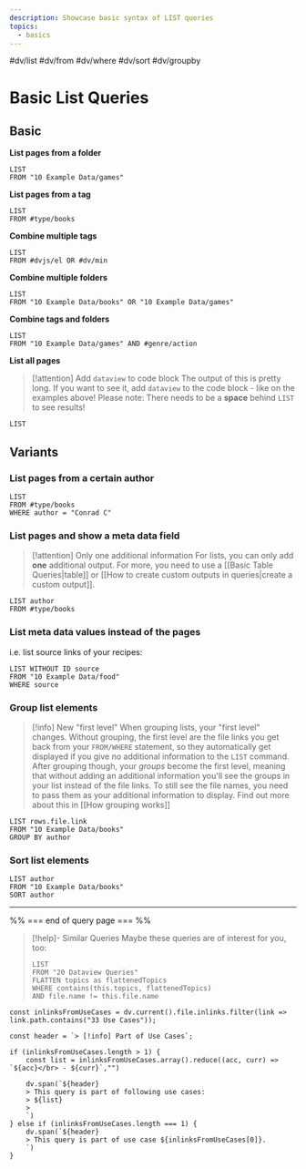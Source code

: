 ```yaml
---
description: Showcase basic syntax of LIST queries
topics:
  - basics
---
```

#dv/list #dv/from #dv/where #dv/sort #dv/groupby 


# Basic List Queries

## Basic 
**List pages from a folder**
```dataview
LIST
FROM "10 Example Data/games"
```

**List pages from a tag**
```dataview
LIST
FROM #type/books 
```

**Combine multiple tags**
```dataview
LIST
FROM #dvjs/el OR #dv/min 
```

**Combine multiple folders**
```dataview
LIST
FROM "10 Example Data/books" OR "10 Example Data/games"
```

**Combine tags and folders**
```dataview
LIST
FROM "10 Example Data/games" AND #genre/action  
```

**List all pages**

> [!attention] Add `dataview` to code block
> The output of this is pretty long. If you want to see it, add `dataview` to the code block - like on the examples above!
> Please note: There needs to be a **space** behind `LIST` to see results!

```
LIST 
```

## Variants

### List pages from a certain author

```dataview
LIST
FROM #type/books 
WHERE author = "Conrad C"
```

### List pages and show a meta data field

> [!attention] Only one additional information
> For lists, you can only add **one** additional output. For more, you need to use a [[Basic Table Queries|table]] or [[How to create custom outputs in queries|create a custom output]].

```dataview
LIST author
FROM #type/books
```

### List meta data values instead of the pages

i.e. list source links of your recipes:

```dataview
LIST WITHOUT ID source
FROM "10 Example Data/food"
WHERE source
```

### Group list elements

> [!info] New "first level"
> When grouping lists, your "first level" changes. Without grouping, the first level are the file links you get back from your `FROM/WHERE` statement, so they automatically get displayed if you give no additional information to the `LIST` command.
> After grouping though, your _groups_ become the first level, meaning that without adding an additional information you'll see the groups in your list instead of the file links. To still see the file names, you need to pass them as your additional information to display. Find out more about this in [[How grouping works]]

```dataview
LIST rows.file.link
FROM "10 Example Data/books"
GROUP BY author
```

### Sort list elements

```dataview
LIST author
FROM "10 Example Data/books"
SORT author
```

---
%% === end of query page === %%
> [!help]- Similar Queries
> Maybe these queries are of interest for you, too:
> ```dataview
> LIST
> FROM "20 Dataview Queries"
> FLATTEN topics as flattenedTopics
> WHERE contains(this.topics, flattenedTopics)
> AND file.name != this.file.name
> ```

```dataviewjs
const inlinksFromUseCases = dv.current().file.inlinks.filter(link => link.path.contains("33 Use Cases"));

const header = `> [!info] Part of Use Cases`;

if (inlinksFromUseCases.length > 1) {
	const list = inlinksFromUseCases.array().reduce((acc, curr) => `${acc}</br> - ${curr}`,"")

	dv.span(`${header}
    > This query is part of following use cases:
    > ${list}
    > 
	`)
} else if (inlinksFromUseCases.length === 1) {
	dv.span(`${header}
    > This query is part of use case ${inlinksFromUseCases[0]}.
	`)
}
```